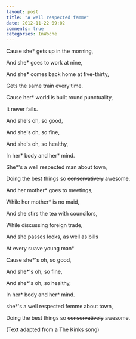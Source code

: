```yaml
---
layout: post
title: "A well respected femme"
date: 2012-11-22 09:02
comments: true
categories: InWoche
---
```


Cause she* gets up in the morning,

And she* goes to work at nine,

And she* comes back home at five-thirty,

Gets the same train every time.

Cause her* world is built round punctuality,

It never fails.


And she's oh, so good,

And she's oh, so fine,

And she's oh, so healthy,

In her* body and her* mind.

She*'s a well respected man about town,

Doing the best things so <strike>conservatively</strike> awesome.


And her mother* goes to meetings,

While her mother* is no maid,

And she stirs the tea with councilors,

While discussing foreign trade,

And she passes looks, as well as bills

At every suave young man*


Cause she*'s oh, so good,

And she*'s oh, so fine,

And she*'s oh, so healthy,

In her* body and her* mind.

she*'s a well respected femme about town,

Doing the best things so <strike>conservatively</strike> awesome.


(Text adapted from a The Kinks song)